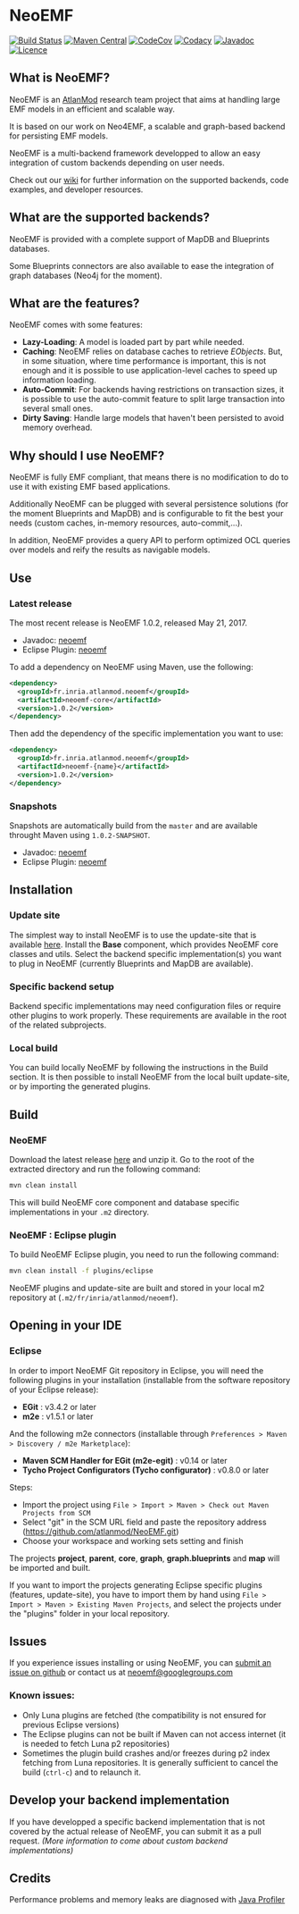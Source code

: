 NeoEMF
======
[![Build Status](https://travis-ci.org/atlanmod/NeoEMF.svg?branch=master)](https://travis-ci.org/atlanmod/NeoEMF)
[![Maven Central](https://maven-badges.herokuapp.com/maven-central/fr.inria.atlanmod.neoemf/neoemf/badge.svg)](https://maven-badges.herokuapp.com/maven-central/fr.inria.atlanmod.neoemf/neoemf)
[![CodeCov](https://codecov.io/gh/atlanmod/NeoEMF/branch/backend-abstraction/graph/badge.svg)](https://codecov.io/gh/atlanmod/NeoEMF/branch/backend-abstraction)
[![Codacy](https://api.codacy.com/project/badge/Grade/82af9c0b0354424f93e1044cbdc85a9e)](https://www.codacy.com/app/atlanmod/NeoEMF?utm_source=github.com&amp;utm_medium=referral&amp;utm_content=atlanmod/NeoEMF&amp;utm_campaign=Badge_Grade)
[![Javadoc](https://img.shields.io/badge/javadoc--blue.svg)](https://atlanmod.github.io/NeoEMF/releases/latest/doc/)
[![Licence](https://img.shields.io/badge/licence-EPL--2.0-blue.svg)](https://www.eclipse.org/legal/epl-2.0/)

## What is NeoEMF?

NeoEMF is an [AtlanMod](http://www.emn.fr/z-info/atlanmod/index.php/Main_Page) research team project that aims at handling large EMF models in an efficient and scalable way.

It is based on our work on Neo4EMF, a scalable and graph-based backend for persisting EMF models.

NeoEMF is a multi-backend framework developped to allow an easy integration of custom backends depending on user needs.

Check out our [wiki](https://github.com/atlanmod/NeoEMF/wiki) for further information on the supported backends, code examples, and developer resources.

## What are the supported backends?

NeoEMF is provided with a complete support of MapDB and Blueprints databases.

Some Blueprints connectors are also available to ease the integration of graph databases (Neo4j for the moment).

## What are the features?

NeoEMF comes with some features:

- __Lazy-Loading__: A model is loaded part by part while needed.
- __Caching__: NeoEMF relies on database caches to retrieve _EObjects_. But, in some situation, where time performance is important, this is not enough and it is possible to use application-level caches to speed up information loading.
- __Auto-Commit__: For backends having restrictions on transaction sizes, it is possible to use the auto-commit feature to split large transaction into several small ones.
- __Dirty Saving__: Handle large models that haven't been persisted to avoid memory overhead.

## Why should I use NeoEMF?

NeoEMF is fully EMF compliant, that means there is no modification to do to use it with existing EMF based applications.

Additionally NeoEMF can be plugged with several persistence solutions (for the moment Blueprints and MapDB) and is configurable to fit the best your needs (custom caches, in-memory resources, auto-commit,...).

In addition, NeoEMF provides a query API to perform optimized OCL queries over models and reify the results as navigable models.

## Use

### Latest release

The most recent release is NeoEMF 1.0.2, released May 21, 2017.
- Javadoc: [neoemf](https://atlanmod.github.io/NeoEMF/releases/latest/doc/)
- Eclipse Plugin: [neoemf](https://atlanmod.github.io/NeoEMF/releases/latest/plugin/)

To add a dependency on NeoEMF using Maven, use the following:
```xml
<dependency>
  <groupId>fr.inria.atlanmod.neoemf</groupId>
  <artifactId>neoemf-core</artifactId>
  <version>1.0.2</version>
</dependency>
```

Then add the dependency of the specific implementation you want to use:
```xml
<dependency>
  <groupId>fr.inria.atlanmod.neoemf</groupId>
  <artifactId>neoemf-{name}</artifactId>
  <version>1.0.2</version>
</dependency>
```

### Snapshots

Snapshots are automatically build from the `master` and are available throught Maven using `1.0.2-SNAPSHOT`.
- Javadoc: [neoemf](https://atlanmod.github.io/NeoEMF/releases/snapshot/doc/)
- Eclipse Plugin: [neoemf](https://atlanmod.github.io/NeoEMF/releases/snapshot/plugin/)

## Installation

### Update site
The simplest way to install NeoEMF is to use the update-site that is available [here](https://atlanmod.github.io/NeoEMF/releases/latest/plugin/).
Install the **Base** component, which provides NeoEMF core classes and utils.
Select the backend specific implementation(s) you want to plug in NeoEMF (currently Blueprints and MapDB are available).

### Specific backend setup
Backend specific implementations may need configuration files or require other plugins to work properly.
These requirements are available in the root of the related subprojects.

### Local build
You can build locally NeoEMF by following the instructions in the Build section.
It is then possible to install NeoEMF from the local built update-site, or by importing the generated plugins.

## Build

### NeoEMF
Download the latest release [here](https://github.com/atlanmod/NeoEMF/releases/latest) and unzip it.
Go to the root of the extracted directory and run the following command:
```bash
mvn clean install
```
This will build NeoEMF core component and database specific implementations in your `.m2` directory.

### NeoEMF : Eclipse plugin
To build NeoEMF Eclipse plugin, you need to run the following command:
```bash
mvn clean install -f plugins/eclipse
```
NeoEMF plugins and update-site are built and stored in your local m2 repository at (`.m2/fr/inria/atlanmod/neoemf`).

## Opening in your IDE

### Eclipse
In order to import NeoEMF Git repository in Eclipse, you will need the following plugins in your installation (installable from the software repository of your Eclipse release):

 - __EGit__ : v3.4.2 or later
 - __m2e__ : v1.5.1 or later

And the following m2e connectors (installable through `Preferences > Maven > Discovery / m2e Marketplace`):

 - __Maven SCM Handler for EGit (m2e-egit)__ : v0.14 or later
 - __Tycho Project Configurators (Tycho configurator)__ : v0.8.0 or later

Steps:

 - Import the project using `File > Import > Maven > Check out Maven Projects from SCM`
 - Select "git" in the SCM URL field and paste the repository address (https://github.com/atlanmod/NeoEMF.git)
 - Choose your workspace and working sets setting and finish

The projects **project**, **parent**, **core**, **graph**, **graph.blueprints** and **map** will be imported and built.

If you want to import the projects generating Eclipse specific plugins (features, update-site), you have to import them by
hand using `File > Import > Maven > Existing Maven Projects`, and select the projects under the "plugins" folder in your local repository.

## Issues

If you experience issues installing or using NeoEMF, you can [submit an issue on github](https://github.com/atlanmod/NeoEMF/issues) or contact us at neoemf@googlegroups.com

### Known issues:
 - Only Luna plugins are fetched (the compatibility is not ensured for previous Eclipse versions)
 - The Eclipse plugins can not be built if Maven can not access internet (it is needed to fetch Luna p2 repositories) 
 - Sometimes the plugin build crashes and/or freezes during p2 index fetching from Luna repositories. It is generally sufficient to cancel the build (`ctrl-c`) and to relaunch it.

## Develop your backend implementation
If you have developped a specific backend implementation that is not covered by the actual release of NeoEMF, you can submit it as a pull request. _(More information to come about custom backend implementations)_

## Credits
Performance problems and memory leaks are diagnosed with [Java Profiler](https://www.ej-technologies.com/products/jprofiler/overview.html)
